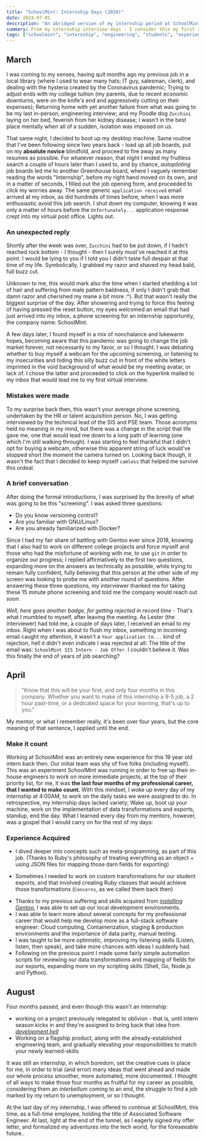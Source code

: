 ```yaml
---
title: "SchoolMint: Internship Days (2020)"
date: 2024-07-05
description: "An abridged version of my internship period at SchoolMint - what trampolined my career."
summary: From my internship interview days - I consider this my first real Software engineering job, despite my previous experience in IT
tags: ["schoolmint", "internship", "engineering", "students", "experience", "meta-programming"]
---
```


## March

I was coming to my senses, having quit months ago my previous job in a local library (where I used to wear many hats; IT guy, salesman, clerk), and dealing with the hysteria created by the Coronavirus pandemic; Trying to adjust ends with my college tuition (my parents, due to recent economic downturns, were on the knife's end and aggressively cutting on their expenses); Returning home with yet another failure from what was going to be my last in-person, engineering interview; and my Poodle dog `Zucchini` laying on her bed, feverish from her kidney disease; I wasn't in the best place mentally when all of a sudden, isolation was imposed on us.

That same night, I decided to boot up my desktop machine. Same routine that I've been following since two years back - load up all job boards, put on my **absolute novice** blindfold, and proceed to fire away as many resumes as possible. For whatever reason, that night I ended my fruitless search a couple of hours later than I used to, and by chance, _autopiloting_ job boards led me to another Greenhouse board, where I vaguely remember reading the words "Internship", before my right hand moved on its own, and in a matter of seconds, I filled out the job opening form, and proceeded to click my worries away. The same generic `application received` email arrived at my inbox, as did hundreds of times before, when I was more enthusiastic avoid this job search. I shut down my computer, knowing it was only a matter of hours before the `Unfortunately...` application response crept into my virtual post office. Lights out. 

### An unexpected reply

Shortly after the week was over, `Zucchini` had to be put down, if I hadn't reached rock bottom - I thought - then I surely must've reached it at this point. I would be lying to you if I told you I didn't taste full despair at that time of my life. Symbolically, I grabbed my razor and shaved my head bald, full buzz cut.

Unknown to me, this would mark also the time when I started shedding a lot of hair and suffering from male pattern baldness, if only I didn't grab that damn razor and cherished my mane a bit more :^). But that wasn't really the biggest surprise of the day. After showering and trying to force this feeling of having pressed the reset button, my eyes welcomed an email that had just arrived into my inbox, a phone screening for an internship opportunity, the company name: SchoolMint. 

A few days later, I found myself in a mix of nonchalance and lukewarm hopes, becoming aware that this pandemic was going to change the job market forever, not necessarily to my favor, or so I thought. I was debating whether to buy myself a webcam for the upcoming screening, or listening to my insecurities and hiding this silly buzz cut in front of the white letters imprinted in the void background of what would be my meeting avatar, or lack of. I chose the latter and proceeded to click on the hyperlink mailed to my inbox that would lead me to my first virtual interview.

### Mistakes were made

To my surprise back then, this wasn't your average phone screening, undertaken by the HR or talent acquisition person. No, I was getting interviewed by the technical lead of the SIS and PSE team. Those acronyms held no meaning in my mind, but there was a change in the script that life gave me, one that would lead me down to a long path of learning (one which I'm still walking through). I was starting to feel thankful that I didn't opt for buying a webcam, otherwise this apparent string of luck would've stopped short the moment the camera turned on. Looking back though, it wasn't the fact that I decided to keep myself `camless` that helped me survive this ordeal.

### A brief conversation

After doing the formal introductions, I was surprised by the brevity of what was going to be this "screening". I was asked three questions:

* Do you know versioning control?
* Are you familiar with GNU/Linux?
* Are you already familiarized with Docker?

Since I had my fair share of battling with Gentoo ever since 2018, knowing that I also had to work on different college projects and force myself and those who had the misfortune of working with me, to use `git` in order to organize our progress; I replied affirmatively to the first two questions, expanding more on the answers as technically as possible, while trying to remain fully confident, fully believing that this person at the other side of my screen was looking to probe me with another round of questions. After answering these three questions, my interviewer thanked me for taking these 15 minute phone screening and told me the company would reach out _soon_. 

_Well, here goes another badge, for getting rejected in record time_ - That's what I mumbled to myself, after leaving the meeting. As Lester (the interviewer) had told me, a couple of days later, I received an email to my inbox. Right when I was about to flush my inbox, something in incoming email caught my attention, it wasn't a `Your application to...` kind of rejection, hell it didn't even indicate I was rejected at all: The title of the email was: `SchoolMint SIS Intern - Job Offer`. I couldn't believe it. Was this finally the end of years of job searching?

## April

> "Know that this will be your first, and only four months in this company. Whether you want to make of this internship a 9-5 job, a 2 hour past-time, or a dedicated space for your learning, that's up to you."

My mentor, or what I remember really, it's been over four years, but the core meaning of that sentence, I applied until the end.

### Make it count

Working at SchoolMint was an entirely new experience for this 19 year old intern back then. Our initial team was shy of five folks (including myself). This was an experiment SchoolMint was running in order to free up their in-house engineers to work on more immediate projects, at the top of their priority list, for me, it was __the last four months of my professional career, that I wanted to make count.__ With this mindset, I woke up every day of my internship at 4:00AM, to work on the daily tasks we were assigned to do. In retrospective, my internship days lacked variety; Wake up, boot up your machine, work on the implementation of data transformations and exports, standup, end the day. What I learned every day from my mentors, however, was a gospel that I would carry on for the rest of my days:

### Experience Acquired

* I dived deeper into concepts such as meta-programming, as part of this job. (Thanks to Ruby's philosophy of treating everything as an object + using JSON files for mapping those darn fields for exporting)
- Sometimes I needed to work on custom transformations for our student exports, and that involved creating Ruby classes that would achieve those transformations (`Concerns`, as we called them back then)
* Thanks to my previous suffering and skills acquired from [_installing Gentoo_](https://wiki.gentoo.org/wiki/Handbook:Main_Page), I was able to set up our local development environments.
* I was able to learn more about several concepts for my professional career that would help me develop more as a full-stack software engineer: Cloud computing, Containerization, staging & production environments and the importance of data parity, manual testing.
* I was taught to be more optimistic, improving my listening skills (Listen, listen, then speak), and take more chances with ideas I suddenly had.
* Following on the previous point I made some fairly simple automation scripts for reviewing our data transformations and mapping of fields for our exports, expanding more on my scripting skills (Shell, Go, Node.js and Python).

## August

Four months passed, and even though this wasn't an internship:
* working on a project previously relegated to oblivion - that is, until intern season kicks in and they're assigned to bring back that idea from [_development hell_](https://www.studiobinder.com/blog/what-is-development-hell-definition/)
* Working on a flagship product, along with the already-established engineering team, and gradually elevating your responsibilities to match your newly learned-skills

It was still an internship, in which boredom, set the creative cues in place for me, in order to trial (and error) many ideas that went ahead and made our whole process smoother, more automated, more documented. I thought of all ways to make those four months as fruitful for my career as possible, considering them an _interbellum_ coming to an end, the struggle to find a job marked by my return to unemployment, or so I thought. 

At the last day of my internship, I was offered to continue at SchoolMint, this time, as a full-time employee, holding the title of Associated Software Engineer. At last, light at the end of the tunnel, as I eagerly signed my offer letter, and formalized my adventures into the tech world, for the foreseeable future..
